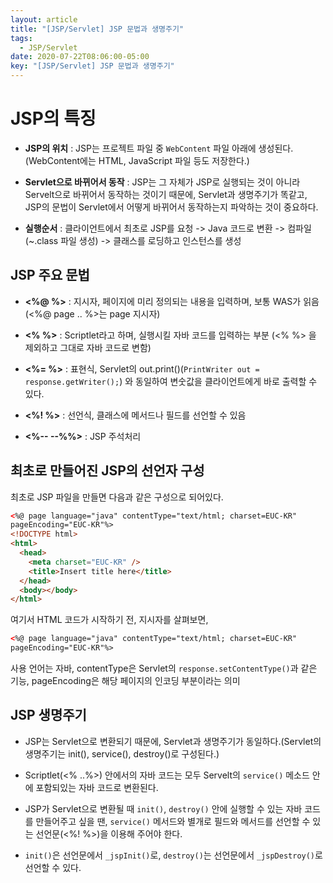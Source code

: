 ```yaml
---
layout: article
title: "[JSP/Servlet] JSP 문법과 생명주기"
tags:
  - JSP/Servlet
date: 2020-07-22T08:06:00-05:00
key: "[JSP/Servlet] JSP 문법과 생명주기"
---
```


# JSP의 특징

<!--more-->

- **JSP의 위치** : JSP는 프로젝트 파일 중 `WebContent` 파일 아래에 생성된다. (WebContent에는 HTML, JavaScript 파일 등도 저장한다.)

- **Servlet으로 바뀌어서 동작** : JSP는 그 자체가 JSP로 실행되는 것이 아니라 Servelt으로 바뀌어서 동작하는 것이기 때문에, Servlet과 생명주기가 똑같고, JSP의 문법이 Servlet에서 어떻게 바뀌어서 동작하는지 파악하는 것이 중요하다.

- **실행순서** : 클라이언트에서 최초로 JSP를 요청 -> Java 코드로 변환 -> 컴파일(~.class 파일 생성) -> 클래스를 로딩하고 인스턴스를 생성

## JSP 주요 문법

- **<%@ %>** : 지시자, 페이지에 미리 정의되는 내용을 입력하며, 보통 WAS가 읽음 (<%@ page .. %>는 page 지시자)

- **<% %>** : Scriptlet라고 하며, 실행시킬 자바 코드를 입력하는 부분 (<% %> 을 제외하고 그대로 자바 코드로 변함)

- **<%= %>** : 표현식, Servlet의 out.print()(`PrintWriter out = response.getWriter();`) 와 동일하여 변숫값을 클라이언트에게 바로 출력할 수 있다.

- **<%! %>** : 선언식, 클래스에 메서드나 필드를 선언할 수 있음

- **<%-- --%%>** : JSP 주석처리

## 최초로 만들어진 JSP의 선언자 구성

최초로 JSP 파일을 만들면 다음과 같은 구성으로 되어있다.

```html
<%@ page language="java" contentType="text/html; charset=EUC-KR"
pageEncoding="EUC-KR"%>
<!DOCTYPE html>
<html>
  <head>
    <meta charset="EUC-KR" />
    <title>Insert title here</title>
  </head>
  <body></body>
</html>
```

여기서 HTML 코드가 시작하기 전, 지시자를 살펴보면,

```html
<%@ page language="java" contentType="text/html; charset=EUC-KR"
pageEncoding="EUC-KR"%>
```

사용 언어는 자바, contentType은 Servlet의 `response.setContentType()`과 같은 기능, pageEncoding은 해당 페이지의 인코딩 부분이라는 의미

## JSP 생명주기

- JSP는 Servlet으로 변환되기 때문에, Servlet과 생명주기가 동일하다.(Servlet의 생명주기는 init(), service(), destroy()로 구성된다.)

- Scriptlet(<% ..%>) 안에서의 자바 코드는 모두 Servelt의 `service()` 메소드 안에 포함되있는 자바 코드로 변환된다.

- JSP가 Servlet으로 변환될 때 `init()`, `destroy()` 안에 실행할 수 있는 자바 코드를 만들어주고 싶을 땐, `service()` 메서드와 별개로 필드와 메서드를 선언할 수 있는 선언문(<%! %>)을 이용해 주어야 한다.

- `init()`은 선언문에서 `_jspInit()`로, `destroy()`는 선언문에서 `_jspDestroy()`로 선언할 수 있다.

